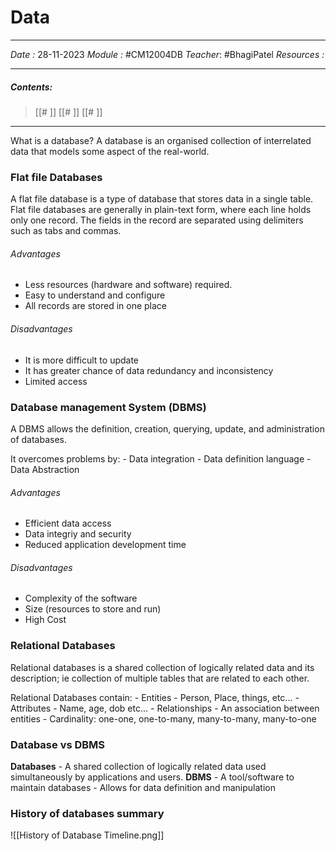 # Data
---
*Date :*  28-11-2023 
*Module :* #CM12004DB 
*Teacher*: #BhagiPatel
*Resources :*

---
##### Contents: 
> [[# ]]
> [[# ]]
> [[# ]]
> 
--- 

What is a database?
	A database is an organised collection of interrelated data that models some aspect of the real-world. 


### Flat file Databases
A flat file database is a type of database that stores data in a single table. Flat file databases are generally in plain-text form, where each line holds only one record. The fields in the record are separated using delimiters such as tabs and commas.

###### Advantages 
- Less resources (hardware and software) required. 
- Easy to understand and configure
- All records are stored in one place
###### Disadvantages
- It is more difficult to update
- It has greater chance of data redundancy and inconsistency
- Limited access

### Database management System (DBMS)
A DBMS allows the definition, creation, querying, update, and administration of databases.

It overcomes problems by:
	- Data integration
	- Data definition language
	- Data Abstraction

###### Advantages
- Efficient data access
- Data integriy and security
- Reduced application development time

###### Disadvantages
- Complexity of the software
- Size (resources to store and run)
- High Cost

### Relational Databases
Relational databases is a shared collection of logically related data and its description; ie collection of multiple tables that are related to each other. 

Relational Databases contain:
	- Entities
		- Person, Place, things, etc...
		- Attributes
			- Name, age, dob etc...
	- Relationships
		- An association between entities
		- Cardinality: one-one, one-to-many, many-to-many, many-to-one

### Database vs DBMS
**Databases**
	- A shared collection of logically related data used simultaneously by applications and users. 
**DBMS**
	- A tool/software to maintain databases
	- Allows for data definition and manipulation

### History of databases summary
![[History of Database Timeline.png]]